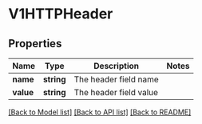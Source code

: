 # V1HTTPHeader

## Properties
Name | Type | Description | Notes
------------ | ------------- | ------------- | -------------
**name** | **string** | The header field name | 
**value** | **string** | The header field value | 

[[Back to Model list]](../README.md#documentation-for-models) [[Back to API list]](../README.md#documentation-for-api-endpoints) [[Back to README]](../README.md)


